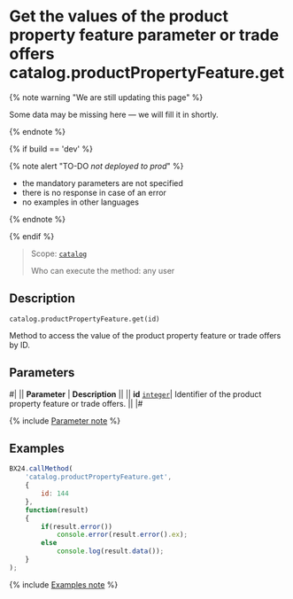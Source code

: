 # Get the values of the product property feature parameter or trade offers catalog.productPropertyFeature.get

{% note warning "We are still updating this page" %}

Some data may be missing here — we will fill it in shortly.

{% endnote %}

{% if build == 'dev' %}

{% note alert "TO-DO _not deployed to prod_" %}

- the mandatory parameters are not specified
- there is no response in case of an error
- no examples in other languages
  
{% endnote %}

{% endif %}

> Scope: [`catalog`](../../scopes/permissions.md)
>
> Who can execute the method: any user

## Description

```http
catalog.productPropertyFeature.get(id)
```

Method to access the value of the product property feature or trade offers by ID.

## Parameters

#|
|| **Parameter** | **Description** ||
|| **id** 
[`integer`](../../data-types.md)| Identifier of the product property feature or trade offers. ||
|#

{% include [Parameter note](../../../_includes/required.md) %}

## Examples

```javascript
BX24.callMethod(
    'catalog.productPropertyFeature.get',
    {
        id: 144
    },
    function(result)
    {
        if(result.error())
            console.error(result.error().ex);
        else
            console.log(result.data());
    }
);
```
{% include [Examples note](../../../_includes/examples.md) %}